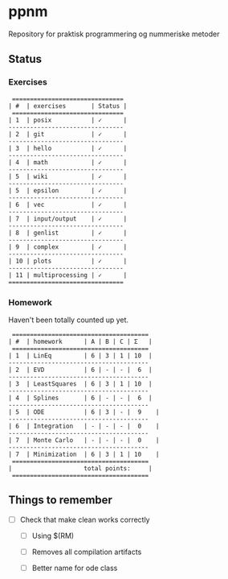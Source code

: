 # ppnm
Repository for praktisk programmering og nummeriske metoder

## Status

### Exercises

     ===============================
    | #  | exercises       | Status |
     ===============================
    | 1  | posix           | ✓      |
    --------------------------------
    | 2  | git             | ✓      |
    --------------------------------
    | 3  | hello           | ✓      |
    --------------------------------
    | 4  | math            | ✓      |
    --------------------------------
    | 5  | wiki            | ✓      |
    --------------------------------
    | 5  | epsilon         | ✓      |
    --------------------------------
    | 6  | vec             | ✓      |
    --------------------------------
    | 7  | input/output    | ✓      |
    --------------------------------
    | 8  | genlist         | ✓      |
    --------------------------------
    | 9  | complex         | ✓      |
    --------------------------------
    | 10 | plots           | ✓      |
    --------------------------------
    | 11 | multiprocessing | ✓      |
    ================================


### Homework

Haven't been totally counted up yet.

     ======================================
    | #  | homework      | A | B | C | Σ   |
     ======================================
    | 1  | LinEq         | 6 | 3 | 1 | 10  |
    ---------------------------------------
    | 2  | EVD           | 6 | - | - |  6  |
    ---------------------------------------
    | 3  | LeastSquares  | 6 | 3 | 1 | 10  |
    ---------------------------------------
    | 4  | Splines       | 6 | - | - |  6  |
    ---------------------------------------
    | 5  | ODE           | 6 | 3 | - |  9	 |
    ---------------------------------------
    | 6  | Integration   | - | - | - |  0	 |
    ---------------------------------------
    | 7  | Monte Carlo   | - | - | - |  0	 |
    ---------------------------------------
    | 7  | Minimization  | 6 | 3 | 1 | 10	 |
     ======================================
    |                    total points:     |
     ======================================


## Things to remember
- [ ] Check that make clean works correctly
  - [ ] Using $(RM)
  - [ ] Removes all compilation artifacts
  - [ ] Better name for ode class
  

